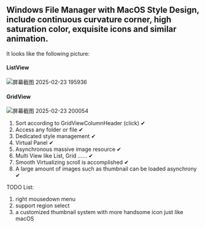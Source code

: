 ## Windows File Manager with MacOS Style Design, include continuous curvature corner, high saturation color, exquisite icons and similar animation.

It looks like the following picture:
#### ListView
![屏幕截图 2025-02-23 195936](https://github.com/user-attachments/assets/0badb4fa-0aec-419d-9e6b-002a9e008b63)
#### GridView
![屏幕截图 2025-02-23 200054](https://github.com/user-attachments/assets/92c0fec4-8466-42e1-9414-5ccffaa0e589)

1. Sort according to GridViewColumnHeader (click) ✔
2. Access any folder or file ✔
3. Dedicated style management ✔
4. Virtual Panel ✔
5. Asynchronous massive image resource ✔
6. Multi View like List, Grid ...... ✔
7. Smooth Virtualizing scroll is accomplished ✔
8. A large amount of images such as thumbnail can be loaded asynchrony ✔

TODO List:
  1. right mousedown menu
  2. support region select
  3. a customized thumbnail system with more handsome icon just like macOS
